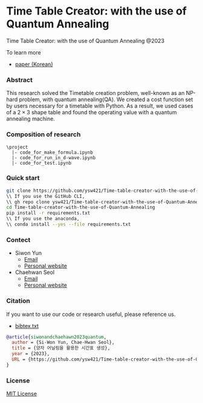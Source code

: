 # Time Table Creator: with the use of Quantum Annealing

Time Table Creator: with the use of Quantum Annealing @2023

To learn more
- [paper (Korean)](https://github.com/ysw421/Time-table-creator-with-the-use-of-Quantum-Annealing/blob/main/tex/main.pdf)

### Abstract
This research solved the Timetable creation problem, well-known as an NP-hard problem, with quantum annealing(QA).
We created a cost function set by users necessary for a timetable with Python.
As a result, we used cases of a $2 \times 3$ shape table and found the operating value with a quantum annealing machine.

### Composition of research
```
\project
  |- code_for_make_formula.ipynb
  |- code_for_run_in_d-wave.ipynb
  |- code_for_test.ipynb
```

### Quick start
```bash
git clone https://github.com/ysw421/Time-table-creator-with-the-use-of-Quantum-Annealing.git
\\ If you use the GitHub CLI,
\\ gh repo clone ysw421/Time-table-creator-with-the-use-of-Quantum-Annealing
cd Time-table-creator-with-the-use-of-Quantum-Annealing
pip install -r requirements.txt
\\ If you use the anaconda,
\\ conda install --yes --file requirements.txt
```

### Contect
+ Siwon Yun
  - [Email](mailto:yswysw421@gmail.com)
  - [Personal website](https://www.siwonsw.com)
+ Chaehwan Seol
  - [Email](seolchaehwan@gmail.com)
  - [Personal website](https://seolmango.github.io/)

### Citation
If you want to use our code or research useful, please reference us.
- [bibtex.txt](./bibtex.txt)
```bibtex
@article{siwonandchaehawn2023quantum,
  author = {Si-Won Yun, Chae-Hwan Seol},
  title = {양자 어닐링을 활용한 시간표 생성},
  year = {2023},
  URL = {https://github.com/ysw421/Time-table-creator-with-the-use-of-Quantum-Annealing}
}
```

### License
[MIT License](./LICENSE)

